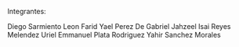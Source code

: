Integrantes:

Diego Sarmiento Leon
Farid Yael Perez De Gabriel
Jahzeel Isai Reyes Melendez
Uriel Emmanuel Plata Rodriguez
Yahir Sanchez Morales
